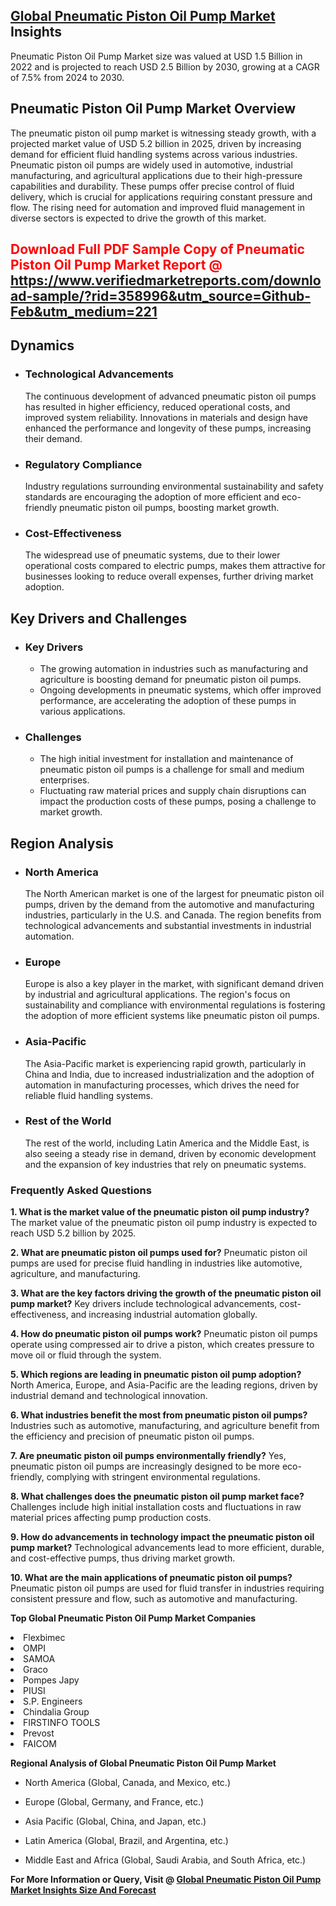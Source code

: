 <h2><a href="https://www.verifiedmarketreports.com/download-sample/?rid=358996&amp;utm_source=Github&amp;utm_medium=221" target="_blank">Global Pneumatic Piston Oil Pump Market</a> Insights</h2><p>Pneumatic Piston Oil Pump Market size was valued at USD 1.5 Billion in 2022 and is projected to reach USD 2.5 Billion by 2030, growing at a CAGR of 7.5% from 2024 to 2030.</p><p> <h2>Pneumatic Piston Oil Pump Market Overview</h2> <p>The pneumatic piston oil pump market is witnessing steady growth, with a projected market value of USD 5.2 billion in 2025, driven by increasing demand for efficient fluid handling systems across various industries. Pneumatic piston oil pumps are widely used in automotive, industrial manufacturing, and agricultural applications due to their high-pressure capabilities and durability. These pumps offer precise control of fluid delivery, which is crucial for applications requiring constant pressure and flow. The rising need for automation and improved fluid management in diverse sectors is expected to drive the growth of this market. <h2><p><span class=""><span style="color: #ff0000;"><strong>Download Full PDF Sample Copy of Pneumatic Piston Oil Pump Market Report</strong> @ </span><a href="https://www.verifiedmarketreports.com/download-sample/?rid=358996&amp;utm_source=Github-Feb&amp;utm_medium=221" target="_blank">https://www.verifiedmarketreports.com/download-sample/?rid=358996&amp;utm_source=Github-Feb&amp;utm_medium=221</a></span></p></h2> <h2>Dynamics</h2> <ul> <li><h3>Technological Advancements</h3> The continuous development of advanced pneumatic piston oil pumps has resulted in higher efficiency, reduced operational costs, and improved system reliability. Innovations in materials and design have enhanced the performance and longevity of these pumps, increasing their demand.</li> <li><h3>Regulatory Compliance</h3> Industry regulations surrounding environmental sustainability and safety standards are encouraging the adoption of more efficient and eco-friendly pneumatic piston oil pumps, boosting market growth.</li> <li><h3>Cost-Effectiveness</h3> The widespread use of pneumatic systems, due to their lower operational costs compared to electric pumps, makes them attractive for businesses looking to reduce overall expenses, further driving market adoption.</li> </ul> <h2>Key Drivers and Challenges</h2> <ul> <li><h3>Key Drivers</h3> <ul> <li>The growing automation in industries such as manufacturing and agriculture is boosting demand for pneumatic piston oil pumps.</li> <li>Ongoing developments in pneumatic systems, which offer improved performance, are accelerating the adoption of these pumps in various applications.</li> </ul> </li> <li><h3>Challenges</h3> <ul> <li>The high initial investment for installation and maintenance of pneumatic piston oil pumps is a challenge for small and medium enterprises.</li> <li>Fluctuating raw material prices and supply chain disruptions can impact the production costs of these pumps, posing a challenge to market growth.</li> </ul> </li> </ul> <h2>Region Analysis</h2> <ul> <li><h3>North America</h3> The North American market is one of the largest for pneumatic piston oil pumps, driven by the demand from the automotive and manufacturing industries, particularly in the U.S. and Canada. The region benefits from technological advancements and substantial investments in industrial automation.</li> <li><h3>Europe</h3> Europe is also a key player in the market, with significant demand driven by industrial and agricultural applications. The region's focus on sustainability and compliance with environmental regulations is fostering the adoption of more efficient systems like pneumatic piston oil pumps.</li> <li><h3>Asia-Pacific</h3> The Asia-Pacific market is experiencing rapid growth, particularly in China and India, due to increased industrialization and the adoption of automation in manufacturing processes, which drives the need for reliable fluid handling systems.</li> <li><h3>Rest of the World</h3> The rest of the world, including Latin America and the Middle East, is also seeing a steady rise in demand, driven by economic development and the expansion of key industries that rely on pneumatic systems.</li> </ul> <h3>Frequently Asked Questions</h3> <p><strong>1. What is the market value of the pneumatic piston oil pump industry?</strong> The market value of the pneumatic piston oil pump industry is expected to reach USD 5.2 billion by 2025.</p> <p><strong>2. What are pneumatic piston oil pumps used for?</strong> Pneumatic piston oil pumps are used for precise fluid handling in industries like automotive, agriculture, and manufacturing.</p> <p><strong>3. What are the key factors driving the growth of the pneumatic piston oil pump market?</strong> Key drivers include technological advancements, cost-effectiveness, and increasing industrial automation globally.</p> <p><strong>4. How do pneumatic piston oil pumps work?</strong> Pneumatic piston oil pumps operate using compressed air to drive a piston, which creates pressure to move oil or fluid through the system.</p> <p><strong>5. Which regions are leading in pneumatic piston oil pump adoption?</strong> North America, Europe, and Asia-Pacific are the leading regions, driven by industrial demand and technological innovation.</p> <p><strong>6. What industries benefit the most from pneumatic piston oil pumps?</strong> Industries such as automotive, manufacturing, and agriculture benefit from the efficiency and precision of pneumatic piston oil pumps.</p> <p><strong>7. Are pneumatic piston oil pumps environmentally friendly?</strong> Yes, pneumatic piston oil pumps are increasingly designed to be more eco-friendly, complying with stringent environmental regulations.</p> <p><strong>8. What challenges does the pneumatic piston oil pump market face?</strong> Challenges include high initial installation costs and fluctuations in raw material prices affecting pump production costs.</p> <p><strong>9. How do advancements in technology impact the pneumatic piston oil pump market?</strong> Technological advancements lead to more efficient, durable, and cost-effective pumps, thus driving market growth.</p> <p><strong>10. What are the main applications of pneumatic piston oil pumps?</strong> Pneumatic piston oil pumps are used for fluid transfer in industries requiring consistent pressure and flow, such as automotive and manufacturing.</p> </p><p><strong>Top Global Pneumatic Piston Oil Pump Market Companies</strong></p><div data-test-id=""><p><li>Flexbimec</li><li> OMPI</li><li> SAMOA</li><li> Graco</li><li> Pompes Japy</li><li> PIUSI</li><li> S.P. Engineers</li><li> Chindalia Group</li><li> FIRSTINFO TOOLS</li><li> Prevost</li><li> FAICOM</li></p><div><strong>Regional Analysis of&nbsp;Global Pneumatic Piston Oil Pump Market</strong></div><ul><li dir="ltr"><p dir="ltr">North America&nbsp;(Global, Canada, and Mexico, etc.)</p></li><li dir="ltr"><p dir="ltr">Europe (Global, Germany, and France, etc.)</p></li><li dir="ltr"><p dir="ltr">Asia Pacific&nbsp;(Global, China, and Japan, etc.)</p></li><li dir="ltr"><p dir="ltr">Latin America&nbsp;(Global, Brazil, and Argentina, etc.)</p></li><li dir="ltr">Middle East and Africa&nbsp;(Global, Saudi Arabia, and South Africa, etc.)</li></ul><p><strong>For More Information or Query, Visit @&nbsp;</strong><strong><a href="https://www.verifiedmarketreports.com/product/pneumatic-piston-oil-pump-market/?utm_source=Github&amp;utm_medium=221" target="_blank">Global Pneumatic Piston Oil Pump Market Insights Size And Forecast</a></strong></p></div>
